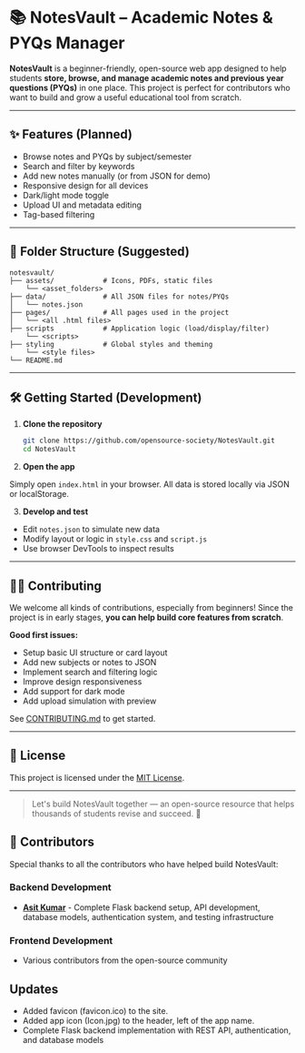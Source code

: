 # 📚 NotesVault – Academic Notes & PYQs Manager

**NotesVault** is a beginner-friendly, open-source web app designed to help students **store, browse, and manage academic notes and previous year questions (PYQs)** in one place. This project is perfect for contributors who want to build and grow a useful educational tool from scratch.

---

## ✨ Features (Planned)

- Browse notes and PYQs by subject/semester
- Search and filter by keywords
- Add new notes manually (or from JSON for demo)
- Responsive design for all devices
- Dark/light mode toggle
- Upload UI and metadata editing
- Tag-based filtering

---

## 📁 Folder Structure (Suggested)

```
notesvault/
├── assets/            # Icons, PDFs, static files
    └── <asset_folders>
├── data/              # All JSON files for notes/PYQs
│   └── notes.json
├── pages/             # All pages used in the project
│   └── <all .html files>
├── scripts            # Application logic (load/display/filter)
    └── <scripts>
├── styling            # Global styles and theming
    └── <style files>
└── README.md
```

---

## 🛠️ Getting Started (Development)

1. **Clone the repository**

   ```bash
   git clone https://github.com/opensource-society/NotesVault.git
   cd NotesVault
   ```

2. **Open the app**

Simply open `index.html` in your browser. All data is stored locally via JSON or localStorage.

3. **Develop and test**

- Edit `notes.json` to simulate new data
- Modify layout or logic in `style.css` and `script.js`
- Use browser DevTools to inspect results

---

## 🧑‍💻 Contributing

We welcome all kinds of contributions, especially from beginners! Since the project is in early stages, **you can help build core features from scratch**.

**Good first issues:**

- Setup basic UI structure or card layout
- Add new subjects or notes to JSON
- Implement search and filtering logic
- Improve design responsiveness
- Add support for dark mode
- Add upload simulation with preview

See [CONTRIBUTING.md](CONTRIBUTING.md) to get started.

---

## 📄 License

This project is licensed under the [MIT License](LICENSE).

---

> Let's build NotesVault together — an open-source resource that helps thousands of students revise and succeed. 🚀

## 👥 Contributors

Special thanks to all the contributors who have helped build NotesVault:

### Backend Development

- **[Asit Kumar](https://github.com/Asit-14)** - Complete Flask backend setup, API development, database models, authentication system, and testing infrastructure

### Frontend Development

- Various contributors from the open-source community

## Updates

- Added favicon (favicon.ico) to the site.
- Added app icon (Icon.jpg) to the header, left of the app name.
- Complete Flask backend implementation with REST API, authentication, and database models
